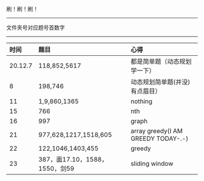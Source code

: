 刷！刷！刷！
***
文件夹号对应题号首数字
***
|时间    |题目        |          心得|
| :---------- | :-----------  | :----------- |
|20.12.7 |118,852,5617 | 都是简单题（动态规划学一下）  |
|8 |198,746 | 动态规划简单题(并没)有点眉目）  |
|11 |1,9,860,1365 | nothing |
|15|766|nth|
|16|997|graph|
|21|977,628,1217,1518,605|array greedy(I AM GREEDY TODAY-.-)|
|22|122,1046,1403,455|greedy|
|23|387，面17.10，1588，1550，剑59|sliding window|